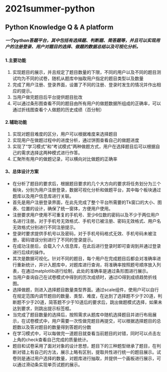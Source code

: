# 2021summer-python

## Python Knowledge Q & A platform

##### 一个python答题平台，其中包括有选择题、判断题、简答题等，并且可以实现用户的注册登录、用户对题目的选择、做题的数据总结以及可视化分析。

#### 1.主要功能

1. 实现题目的展示，并且规定了题目数量的下限，不同的用户以及不同的题目测试均为不同的试卷，随机从题库中抽取用户指定的题目类型以及数量
2. 完成了用户注册、登录界面，设置了不同的注册、登录时发生的情况并作出相应的提示。
3. 当用户做完题目后平台提供题目批改
4. 可以通过条形图查看不同的题目由所有用户的做题数据所组成的正确率，可以通过折线图查看个人做题的历史成绩（百分制）

#### 2.辅助功能

1. 实现对题目难度的区分，用户可以根据难度来选择题目
2. 实现用户在做题过程中的进度分析，通过饼图查看自己的做题进度
3. 实现了“学习模式”和“考试模式”两种做题方式，用户在选择题目后可以根据自己的需求选择这两种模式进行作答。
4. 汇聚所有用户的做题记录，可以横向对比做题的正确率

#### 3、总体设计方案

- 在分析了题目的要求后，根据题目要求的几个大方向的要求将任务划分为三个板块，分别为用户注册登录，数据可视化分析和做题平台，其中每个板块通过题库以及用户信息库进行关联。
- 首先是用户注册登录界面，在此先完成了整个平台所需要的Tk窗口的大小、图表、位置的设计，确保了统一窗体，方便用户使用。
- 注册要求用户使用不可重复的手机号、至少6位数的密码以及不少于两位用户名进行注册。对于手机号无效格式、手机号已被注册、密码无效格式、用户名无效格式分别进行不同注册提示。
- 登录时要求提供手机号以及密码，对于手机号码格式无效、手机号码未被注册，密码错误分别进行了不同的登录提示。
- 在成功注册后，会载入个人信息库，在此后进行登录时即可查询到并通过登录进行后续的操作。
- 其次是数据可视化。针对不同的题目，每个用户在完成题目后都会对准确率进行重新统计，并计入题库中，对题库进行查询，将准确率按照题号顺序放入列表，在通过matplotlib进行绘制，此处的准确率是通过条形图进行展示。
- 当用户查询自己在试卷模式中得到的历次成绩时，通过IO得到成绩趋势折线图。
- 选择做题，则进入选择题目数量类型界面。通过scale组件，使用户可以自行在规定范围内调节题目的数量、类型、难度，在达到了选择题不少于20道，判断题不少于20道，简答题不少于10道后的要求后，跳出做题模式选择，如果未达到要求，则跳出提示标签框。
- 当完成了题目数量的选择后，按照需求从题库中随机选择题目并进行布局展示，在试卷模式中，用户需要一次性做完题目再提交，可以根据选择题目的总题数以及答对题目的数量得到答题的分数
- 在学习模式中，可以每做完一道题目就查看当前题目的对错，同时可以点击左上角的check查看自己完成的质量统计。
- 题目和试卷采用了面对对象的设计思想，题目下的三种题型继承了题目，在判断对错上有自己的方法，展示上略有区别，提取共性进行统一的题目展示。试卷则是通过用户选择的数量，对题库进行抽取，并提供一个画板进行展示，可以通过滑动条实现单页试题的展示。

 
